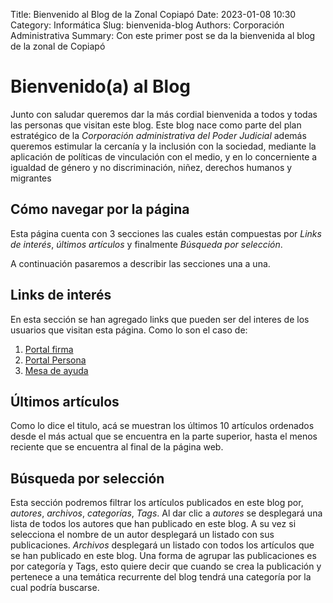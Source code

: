 Title: Bienvenido al Blog de la Zonal Copiapó
Date: 2023-01-08 10:30
Category: Informática
Slug: bienvenida-blog
Authors: Corporación Administrativa
Summary: Con este primer post se da la bienvenida al blog de la zonal de Copiapó

# Bienvenido(a) al Blog
Junto con saludar queremos dar la más cordial bienvenida a todos y todas las personas que visitan este blog.
Este blog nace como parte del plan estratégico de la *Corporación administrativa del Poder Judicial* además queremos estimular la cercanía y la inclusión con la sociedad, mediante la aplicación de políticas de vinculación con el medio, y en lo concerniente a igualdad de género y no discriminación, niñez, derechos humanos y migrantes

## Cómo navegar por la página
Esta página cuenta con 3 secciones las cuales están compuestas por *Links de interés*, *últimos artículos* y finalmente *Búsqueda por selección*.

A continuación pasaremos a describir las secciones una a una.

## Links de interés
En esta sección se han agregado links que pueden ser del interes de los usuarios que visitan esta página.
Como lo son el caso de:

1. [Portal firma](https://funpfirmagob.pjud.cl/PFIRMAFUNWEB/jsp/Login/Login.jsp)
2. [Portal Persona](https://personas.pjud.cl/portalpersonassrh/servlet/com.portalpersonas.login)
3. [Mesa de ayuda](http://mesaayuda.intranet.pjud/mesa_ayuda/index.php)

## Últimos artículos
Como lo dice el titulo, acá se muestran los últimos 10 artículos ordenados desde el más actual que se encuentra en la parte superior, hasta el menos reciente que se encuentra al final de la página web.

## Búsqueda por selección
Esta sección podremos filtrar los artículos publicados en este blog por, *autores*, *archivos*, *categorías*, *Tags*.
Al dar clic a *autores* se desplegará una lista de todos los autores que han publicado en este blog. A su vez si selecciona el nombre de un autor desplegará un listado con sus publicaciones.
*Archivos* desplegará un listado con todos los artículos que se han publicado en este blog.
Una forma de agrupar las publicaciones es por categoría y Tags, esto quiere decir que cuando se crea la publicación y pertenece a una temática recurrente del blog tendrá una categoría por la cual podría buscarse.